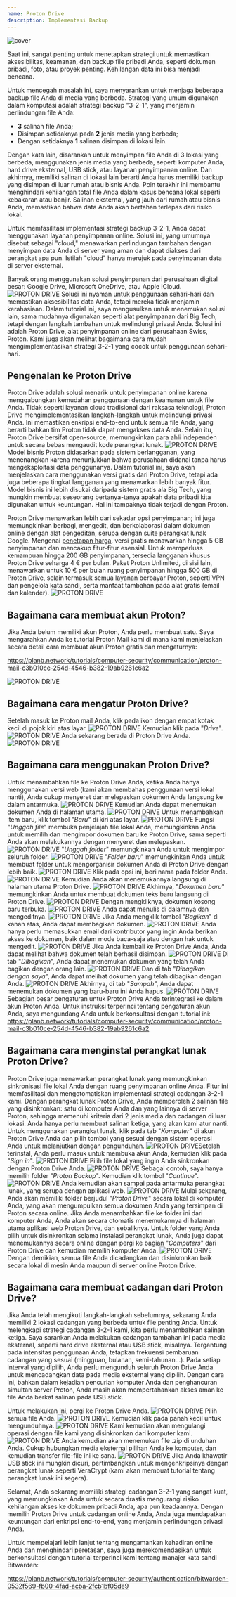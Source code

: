 ```yaml
---
name: Proton Drive
description: Implementasi Backup
---
```

![cover](assets/cover.webp)

Saat ini, sangat penting untuk menetapkan strategi untuk memastikan aksesibilitas, keamanan, dan backup file pribadi Anda, seperti dokumen pribadi, foto, atau proyek penting. Kehilangan data ini bisa menjadi bencana.

Untuk mencegah masalah ini, saya menyarankan untuk menjaga beberapa backup file Anda di media yang berbeda. Strategi yang umum digunakan dalam komputasi adalah strategi backup "3-2-1", yang menjamin perlindungan file Anda:
- **3** salinan file Anda;
- Disimpan setidaknya pada **2** jenis media yang berbeda;
- Dengan setidaknya **1** salinan disimpan di lokasi lain.

Dengan kata lain, disarankan untuk menyimpan file Anda di 3 lokasi yang berbeda, menggunakan jenis media yang berbeda, seperti komputer Anda, hard drive eksternal, USB stick, atau layanan penyimpanan online. Dan akhirnya, memiliki salinan di lokasi lain berarti Anda harus memiliki backup yang disimpan di luar rumah atau bisnis Anda. Poin terakhir ini membantu menghindari kehilangan total file Anda dalam kasus bencana lokal seperti kebakaran atau banjir. Salinan eksternal, yang jauh dari rumah atau bisnis Anda, memastikan bahwa data Anda akan bertahan terlepas dari risiko lokal.

Untuk memfasilitasi implementasi strategi backup 3-2-1, Anda dapat menggunakan layanan penyimpanan online. Solusi ini, yang umumnya disebut sebagai "cloud," menawarkan perlindungan tambahan dengan menyimpan data Anda di server yang aman dan dapat diakses dari perangkat apa pun. Istilah "cloud" hanya merujuk pada penyimpanan data di server eksternal.

Banyak orang menggunakan solusi penyimpanan dari perusahaan digital besar: Google Drive, Microsoft OneDrive, atau Apple iCloud.
![PROTON DRIVE](assets/notext/01.webp)
Solusi ini nyaman untuk penggunaan sehari-hari dan memastikan aksesibilitas data Anda, tetapi mereka tidak menjamin kerahasiaan. Dalam tutorial ini, saya mengusulkan untuk menemukan solusi lain, sama mudahnya digunakan seperti alat penyimpanan dari Big Tech, tetapi dengan langkah tambahan untuk melindungi privasi Anda. Solusi ini adalah Proton Drive, alat penyimpanan online dari perusahaan Swiss, Proton. Kami juga akan melihat bagaimana cara mudah mengimplementasikan strategi 3-2-1 yang cocok untuk penggunaan sehari-hari.

## Pengenalan ke Proton Drive
Proton Drive adalah solusi menarik untuk penyimpanan online karena menggabungkan kemudahan penggunaan dengan keamanan untuk file Anda. Tidak seperti layanan cloud tradisional dari raksasa teknologi, Proton Drive mengimplementasikan langkah-langkah untuk melindungi privasi Anda. Ini memastikan enkripsi end-to-end untuk semua file Anda, yang berarti bahkan tim Proton tidak dapat mengakses data Anda. Selain itu, Proton Drive bersifat open-source, memungkinkan para ahli independen untuk secara bebas mengaudit kode perangkat lunak.
![PROTON DRIVE](assets/notext/02.webp)
Model bisnis Proton didasarkan pada sistem berlangganan, yang menenangkan karena menunjukkan bahwa perusahaan didanai tanpa harus mengeksploitasi data penggunanya. Dalam tutorial ini, saya akan menjelaskan cara menggunakan versi gratis dari Proton Drive, tetapi ada juga beberapa tingkat langganan yang menawarkan lebih banyak fitur. Model bisnis ini lebih disukai daripada sistem gratis ala Big Tech, yang mungkin membuat seseorang bertanya-tanya apakah data pribadi kita digunakan untuk keuntungan. Hal ini tampaknya tidak terjadi dengan Proton.

Proton Drive menawarkan lebih dari sekadar opsi penyimpanan; ini juga memungkinkan berbagi, mengedit, dan berkolaborasi dalam dokumen online dengan alat pengeditan, serupa dengan suite perangkat lunak Google.
Mengenai [penetapan harga](https://proton.me/pricing), versi gratis menawarkan hingga 5 GB penyimpanan dan mencakup fitur-fitur esensial. Untuk memperluas kemampuan hingga 200 GB penyimpanan, tersedia langganan khusus Proton Drive seharga 4 € per bulan. Paket Proton Unlimited, di sisi lain, menawarkan untuk 10 € per bulan ruang penyimpanan hingga 500 GB di Proton Drive, selain termasuk semua layanan berbayar Proton, seperti VPN dan pengelola kata sandi, serta manfaat tambahan pada alat gratis (email dan kalender).
![PROTON DRIVE](assets/notext/03.webp)
## Bagaimana cara membuat akun Proton?

Jika Anda belum memiliki akun Proton, Anda perlu membuat satu. Saya mengarahkan Anda ke tutorial Proton Mail kami di mana kami menjelaskan secara detail cara membuat akun Proton gratis dan mengaturnya:

https://planb.network/tutorials/computer-security/communication/proton-mail-c3b010ce-254d-4546-b382-19ab9261c6a2

![PROTON DRIVE](assets/notext/04.webp)
## Bagaimana cara mengatur Proton Drive?

Setelah masuk ke Proton mail Anda, klik pada ikon dengan empat kotak kecil di pojok kiri atas layar.
![PROTON DRIVE](assets/notext/05.webp)
Kemudian klik pada "*Drive*".
![PROTON DRIVE](assets/notext/06.webp)
Anda sekarang berada di Proton Drive Anda.
![PROTON DRIVE](assets/notext/07.webp)
## Bagaimana cara menggunakan Proton Drive?
Untuk menambahkan file ke Proton Drive Anda, ketika Anda hanya menggunakan versi web (kami akan membahas penggunaan versi lokal nanti), Anda cukup menyeret dan melepaskan dokumen Anda langsung ke dalam antarmuka. ![PROTON DRIVE](assets/notext/08.webp) Kemudian Anda dapat menemukan dokumen Anda di halaman utama. ![PROTON DRIVE](assets/notext/09.webp) Untuk menambahkan item baru, klik tombol "*Baru*" di kiri atas layar. ![PROTON DRIVE](assets/notext/10.webp) Fungsi "*Unggah file*" membuka penjelajah file lokal Anda, memungkinkan Anda untuk memilih dan mengimpor dokumen baru ke Proton Drive, sama seperti Anda akan melakukannya dengan menyeret dan melepaskan. ![PROTON DRIVE](assets/notext/11.webp) "*Unggah folder*" memungkinkan Anda untuk mengimpor seluruh folder. ![PROTON DRIVE](assets/notext/12.webp) "*Folder baru*" memungkinkan Anda untuk membuat folder untuk mengorganisir dokumen Anda di Proton Drive dengan lebih baik. ![PROTON DRIVE](assets/notext/13.webp) Klik pada opsi ini, beri nama pada folder Anda. ![PROTON DRIVE](assets/notext/14.webp) Kemudian Anda akan menemukannya langsung di halaman utama Proton Drive. ![PROTON DRIVE](assets/notext/15.webp) Akhirnya, "*Dokumen baru*" memungkinkan Anda untuk membuat dokumen teks baru langsung di Proton Drive. ![PROTON DRIVE](assets/notext/16.webp) Dengan mengkliknya, dokumen kosong baru terbuka. ![PROTON DRIVE](assets/notext/17.webp) Anda dapat menulis di dalamnya dan mengeditnya. ![PROTON DRIVE](assets/notext/18.webp) Jika Anda mengklik tombol "*Bagikan*" di kanan atas, Anda dapat membagikan dokumen. ![PROTON DRIVE](assets/notext/19.webp) Anda hanya perlu memasukkan email dari kontributor yang ingin Anda berikan akses ke dokumen, baik dalam mode baca-saja atau dengan hak untuk mengedit. ![PROTON DRIVE](assets/notext/20.webp) Jika Anda kembali ke Proton Drive Anda, Anda dapat melihat bahwa dokumen telah berhasil disimpan. ![PROTON DRIVE](assets/notext/21.webp) Di tab "*Dibagikan*", Anda dapat menemukan dokumen yang telah Anda bagikan dengan orang lain. ![PROTON DRIVE](assets/notext/22.webp) Dan di tab "*Dibagikan dengan saya*", Anda dapat melihat dokumen yang telah dibagikan dengan Anda. ![PROTON DRIVE](assets/notext/23.webp) Akhirnya, di tab "*Sampah*", Anda dapat menemukan dokumen yang baru-baru ini Anda hapus. ![PROTON DRIVE](assets/notext/24.webp) Sebagian besar pengaturan untuk Proton Drive Anda terintegrasi ke dalam akun Proton Anda. Untuk instruksi terperinci tentang pengaturan akun Anda, saya mengundang Anda untuk berkonsultasi dengan tutorial ini:
https://planb.network/tutorials/computer-security/communication/proton-mail-c3b010ce-254d-4546-b382-19ab9261c6a2

## Bagaimana cara menginstal perangkat lunak Proton Drive?
Proton Drive juga menawarkan perangkat lunak yang memungkinkan sinkronisasi file lokal Anda dengan ruang penyimpanan online Anda. Fitur ini memfasilitasi dan mengotomatiskan implementasi strategi cadangan 3-2-1 kami. Dengan perangkat lunak Proton Drive, Anda memperoleh 2 salinan file yang disinkronkan: satu di komputer Anda dan yang lainnya di server Proton, sehingga memenuhi kriteria dari 2 jenis media dan cadangan di luar lokasi. Anda hanya perlu membuat salinan ketiga, yang akan kami atur nanti.
Untuk menggunakan perangkat lunak, klik pada tab "*Komputer*" di akun Proton Drive Anda dan pilih tombol yang sesuai dengan sistem operasi Anda untuk melanjutkan dengan pengunduhan.
![PROTON DRIVE](assets/notext/25.webp)Setelah terinstal, Anda perlu masuk untuk membuka akun Anda, kemudian klik pada "*Sign in*".
![PROTON DRIVE](assets/notext/26.webp)
Pilih file lokal yang ingin Anda sinkronkan dengan Proton Drive Anda.
![PROTON DRIVE](assets/notext/27.webp)
Sebagai contoh, saya hanya memilih folder "*Proton Backup*". Kemudian klik tombol "*Continue*".
![PROTON DRIVE](assets/notext/28.webp)
Anda kemudian akan sampai pada antarmuka perangkat lunak, yang serupa dengan aplikasi web.
![PROTON DRIVE](assets/notext/29.webp)
Mulai sekarang, Anda akan memiliki folder berjudul "*Proton Drive*" secara lokal di komputer Anda, yang akan mengumpulkan semua dokumen Anda yang tersimpan di Proton secara online. Jika Anda menambahkan file ke folder ini dari komputer Anda, Anda akan secara otomatis menemukannya di halaman utama aplikasi web Proton Drive, dan sebaliknya. Untuk folder yang Anda pilih untuk disinkronkan selama instalasi perangkat lunak, Anda juga dapat menemukannya secara online dengan pergi ke bagian "*Computers*" dari Proton Drive dan kemudian memilih komputer Anda.
![PROTON DRIVE](assets/notext/30.webp)
Dengan demikian, semua file Anda dicadangkan dan disinkronkan baik secara lokal di mesin Anda maupun di server online Proton Drive.

## Bagaimana cara membuat cadangan dari Proton Drive?

Jika Anda telah mengikuti langkah-langkah sebelumnya, sekarang Anda memiliki 2 lokasi cadangan yang berbeda untuk file penting Anda. Untuk melengkapi strategi cadangan 3-2-1 kami, kita perlu menambahkan salinan ketiga.
Saya sarankan Anda melakukan cadangan tambahan ini pada media eksternal, seperti hard drive eksternal atau USB stick, misalnya. Tergantung pada intensitas penggunaan Anda, tetapkan frekuensi pembaruan cadangan yang sesuai (mingguan, bulanan, semi-tahunan...). Pada setiap interval yang dipilih, Anda perlu mengunduh seluruh Proton Drive Anda untuk mencadangkan data pada media eksternal yang dipilih. Dengan cara ini, bahkan dalam kejadian pencurian komputer Anda dan penghancuran simultan server Proton, Anda masih akan mempertahankan akses aman ke file Anda berkat salinan pada USB stick.

Untuk melakukan ini, pergi ke Proton Drive Anda.
![PROTON DRIVE](assets/notext/31.webp)
Pilih semua file Anda.
![PROTON DRIVE](assets/notext/32.webp)
Kemudian klik pada panah kecil untuk mengunduhnya.
![PROTON DRIVE](assets/notext/33.webp)
Kami kemudian akan mengulangi operasi dengan file kami yang disinkronkan dari komputer kami.
![PROTON DRIVE](assets/notext/34.webp)
Anda kemudian akan menemukan file .zip di unduhan Anda. Cukup hubungkan media eksternal pilihan Anda ke komputer, dan kemudian transfer file-file ini ke sana.
![PROTON DRIVE](assets/notext/35.webp)
Jika Anda khawatir USB stick ini mungkin dicuri, pertimbangkan untuk mengenkripsinya dengan perangkat lunak seperti VeraCrypt (kami akan membuat tutorial tentang perangkat lunak ini segera).

Selamat, Anda sekarang memiliki strategi cadangan 3-2-1 yang sangat kuat, yang memungkinkan Anda untuk secara drastis mengurangi risiko kehilangan akses ke dokumen pribadi Anda, apa pun keadaannya. Dengan memilih Proton Drive untuk cadangan online Anda, Anda juga mendapatkan keuntungan dari enkripsi end-to-end, yang menjamin perlindungan privasi Anda.

Untuk mempelajari lebih lanjut tentang mengamankan kehadiran online Anda dan menghindari peretasan, saya juga merekomendasikan untuk berkonsultasi dengan tutorial terperinci kami tentang manajer kata sandi Bitwarden:

https://planb.network/tutorials/computer-security/authentication/bitwarden-0532f569-fb00-4fad-acba-2fcb1bf05de9
